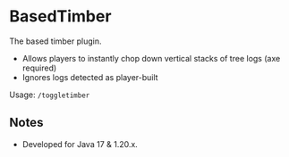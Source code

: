 # BasedTimber

The based timber plugin.

- Allows players to instantly chop down vertical stacks of tree logs (axe required)
- Ignores logs detected as player-built

Usage: `/toggletimber`

## Notes

- Developed for Java 17 & 1.20.x.
